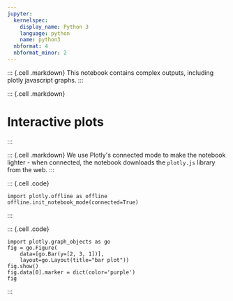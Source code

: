 ```yaml
---
jupyter:
  kernelspec:
    display_name: Python 3
    language: python
    name: python3
  nbformat: 4
  nbformat_minor: 2
---
```


::: {.cell .markdown}
This notebook contains complex outputs, including plotly javascript graphs.
:::

::: {.cell .markdown}
# Interactive plots
:::

::: {.cell .markdown}
We use Plotly\'s connected mode to make the notebook lighter - when connected, the notebook downloads the `plotly.js` library from the web.
:::

::: {.cell .code}
``` {.python}
import plotly.offline as offline
offline.init_notebook_mode(connected=True)
```
:::

::: {.cell .code}
``` {.python}
import plotly.graph_objects as go
fig = go.Figure(
    data=[go.Bar(y=[2, 3, 1])],
    layout=go.Layout(title="bar plot"))
fig.show()
fig.data[0].marker = dict(color='purple')
fig
```
:::
